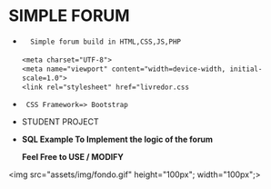 <h1>SIMPLE FORUM</h1>

<ul>

  <li>

      Simple forum build in HTML,CSS,JS,PHP

    <meta charset="UTF-8">
    <meta name="viewport" content="width=device-width, initial-scale=1.0">
    <link rel="stylesheet" href="livredor.css

  </li>

  <li>
  
     CSS Framework=> Bootstrap
  
  </li>

  <li>

STUDENT PROJECT

  </li>

<li>

<strong>
SQL Example To Implement the logic of the forum
</strong>
</li>
<strong>
<p> Feel Free to USE / MODIFY </p></strong>

</ul>

<img src="assets/img/fondo.gif" height="100px"; width="100px";>
